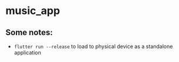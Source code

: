 # music_app

## Some notes:
- `flutter run --release` to load to physical device as a standalone application
